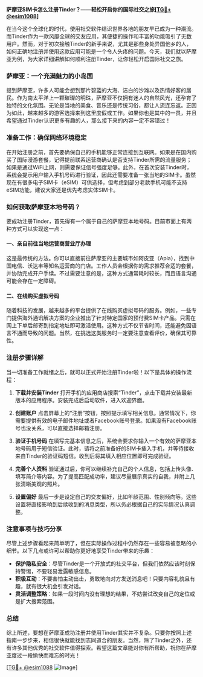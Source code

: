 **萨摩亚SIM卡怎么注册Tinder？——轻松开启你的国际社交之旅[[TG💪+ @esim1088](https://t.me/s/esim1088)]**

在当今这个全球化的时代，使用社交软件结识世界各地的朋友早已成为一种潮流。而Tinder作为一款风靡全球的交友应用，其便捷的操作和丰富的功能吸引了无数用户。然而，对于初次接触Tinder的新手来说，尤其是那些身处异国他乡的人，如何正确地注册并使用这款应用可能是一个令人头疼的问题。今天，我们就以萨摩亚为例，为大家详细讲解如何顺利注册Tinder，让你轻松开启国际社交之旅。

### 萨摩亚：一个充满魅力的小岛国

提到萨摩亚，许多人可能会想到那片碧蓝的大海、洁白的沙滩以及热情好客的居民。作为南太平洋上一颗璀璨的明珠，萨摩亚不仅拥有迷人的自然风光，还孕育了独特的文化氛围。无论是当地的美食、音乐还是传统习俗，都让人流连忘返。正因为如此，越来越多的游客选择来到这里度假或工作。如果你也是其中的一员，并且希望通过Tinder认识更多有趣的人，那么接下来的内容一定不容错过！

### 准备工作：确保网络环境稳定

在开始注册之前，首先要确保自己的手机能够正常连接到互联网。如果是在国内购买了国际漫游套餐，记得提前联系运营商确认是否支持Tinder所需的流量服务；如果是通过WiFi上网，则需要保证信号强度足够。此外，在首次安装Tinder时，系统会提示用户输入手机号码进行验证，因此还需要准备一张当地的SIM卡。虽然现在有很多电子SIM卡（eSIM）可供选择，但考虑到部分老款手机可能不支持eSIM功能，建议大家还是优先考虑实体SIM卡。

### 如何获取萨摩亚本地号码？

要成功注册Tinder，首先得有一个属于自己的萨摩亚本地号码。目前市面上有两种方式可以实现这一点：

#### 一、亲自前往当地运营商营业厅办理
这是最传统的方法。你可以直接前往萨摩亚的主要城市如阿皮亚（Apia），找到中国电信、沃达丰等知名运营商的门店。工作人员会根据你的需求推荐合适的套餐，并协助完成开户手续。不过需要注意的是，这种方式通常耗时较长，而且语言沟通可能会存在一定障碍。

#### 二、在线购买虚拟号码
随着科技的发展，越来越多的平台提供了在线购买虚拟号码的服务。例如，一些专门提供海外通讯解决方案的企业推出了针对特定国家的预付费SIM卡产品。只需在网上下单后邮寄到指定地址即可激活使用。这种方式不仅节省时间，还能避免因语言不通而导致的问题。当然，在挑选这类服务时一定要注意查看评价，确保其可靠性。

### 注册步骤详解

当一切准备工作就绪之后，就可以正式开始注册Tinder啦！以下是具体的操作流程：

1. **下载并安装Tinder**
   打开手机的应用商店搜索“Tinder”，点击下载并安装最新版本的应用程序。安装完成后启动软件，进入欢迎界面。

2. **创建账户**
   点击屏幕上的“注册”按钮，按照提示填写相关信息。通常情况下，你需要提供有效的电子邮件地址或者Facebook账号登录。如果没有Facebook账号也没关系，可以直接选择邮箱注册。

3. **验证手机号码**
   在填写完基本信息之后，系统会要求你输入一个有效的萨摩亚本地号码用于短信验证。此时，请将之前准备好的SIM卡插入手机，并等待接收来自Tinder的验证码短信。收到后将其填入相应位置即可完成验证。

4. **完善个人资料**
   验证通过后，你可以继续补充自己的个人信息，包括上传头像、填写简介等内容。为了提高匹配成功率，建议尽量展示真实的自我，并附上几张清晰美观的照片。

5. **设置偏好**
   最后一步是设定自己的交友偏好，比如年龄范围、性别倾向等。这些设置将直接影响到后续收到的消息类型，所以务必根据自己的实际情况认真调整。

### 注意事项与技巧分享

尽管上述步骤看起来简单明了，但在实际操作过程中仍然存在一些容易被忽略的小细节。以下几点或许可以帮助你更好地享受Tinder带来的乐趣：

- **保护隐私安全**：尽管Tinder是一个开放式的社交平台，但我们依然应该时刻保持警惕，不要轻易泄露敏感信息。
- **积极互动**：不要害怕主动出击，勇敢地向对方发送消息吧！只要内容礼貌且有趣，就有很大机会引发对话。
- **灵活调整策略**：如果一段时间内没有理想的结果，不妨尝试改变自己的定位或是扩大搜索范围。

### 总结

综上所述，要想在萨摩亚成功注册并使用Tinder其实并不复杂。只要你按照上述指南一步步来，相信很快就能找到志同道合的朋友。当然，除了Tinder之外，还有许多其他优秀的社交软件值得探索。希望这篇文章能对你有所帮助，祝你在萨摩亚度过一段愉快而难忘的时光！

[[TG💪+ @esim1088](https://t.me/s/esim1088) ![Image](https://i.postimg.cc/4NQfJmqS/Snipaste-2025-05-13-00-14-12.png)]